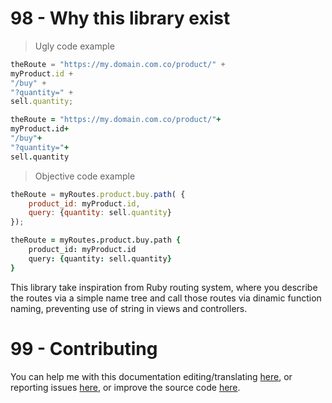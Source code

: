 # 98 - Why this library exist
> Ugly code example

```javascript
theRoute = "https://my.domain.com.co/product/" +
myProduct.id +
"/buy" +
"?quantity=" +
sell.quantity;
```

```coffeescript
theRoute = "https://my.domain.com.co/product/"+
myProduct.id+
"/buy"+
"?quantity="+
sell.quantity
```

> Objective code example

```javascript
theRoute = myRoutes.product.buy.path( {
	product_id: myProduct.id,
	query: {quantity: sell.quantity}
});
```

```coffeescript
theRoute = myRoutes.product.buy.path {
	product_id: myProduct.id
	query: {quantity: sell.quantity}
}
```


This library take inspiration from Ruby routing system, where you describe the routes via a simple name tree and call those routes via dinamic function naming, preventing use of string in views and controllers.

# 99 - Contributing

You can help me with this documentation editing/translating [here](https://github.com/DFOXpro/trocha-doc/tree/master/source/includes), or reporting issues [here](https://github.com/DFOXpro/trocha/issues), or improve the source code [here](https://github.com/DFOXpro/trocha/tree/develop/src).
